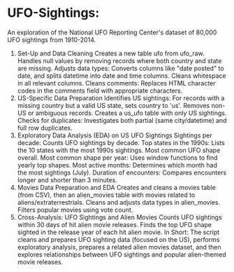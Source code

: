 # UFO-Sightings:
An exploration of the National UFO Reporting Center's dataset of 80,000 UFO sightings from 1910-2014.

1. Set-Up and Data Cleaning
 Creates a new table ufo from ufo_raw.
Handles null values by removing records where both country and state are missing.
Adjusts data types: Converts columns like "date posted" to date, and splits datetime into date and time columns.
Cleans whitespace in all relevant columns.
Cleans comments: Replaces HTML character codes in the comments field with appropriate characters.
2. US-Specific Data Preparation
Identifies US sightings: For records with a missing country but a valid US state, sets country to 'us'.
Removes non-US or ambiguous records.
Creates a us_ufo table with only US sightings.
Checks for duplicates: Investigates both partial (same city/datetime) and full row duplicates.
3. Exploratory Data Analysis (EDA) on US UFO Sightings
Sightings per decade: Counts UFO sightings by decade.
Top states in the 1990s: Lists the 10 states with the most 1990s sightings.
Most common UFO shape overall.
Most common shape per year: Uses window functions to find yearly top shapes.
Most active months: Determines which month had the most sightings (July).
Duration of encounters: Compares encounters longer and shorter than 3 minutes.
4. Movies Data Preparation and EDA
Creates and cleans a movies table (from CSV), then an alien_movies table with movies related to aliens/extraterrestrials.
Cleans and adjusts data types in alien_movies.
Filters popular movies using vote count.
5. Cross-Analysis: UFO Sightings and Alien Movies
Counts UFO sightings within 30 days of hit alien movie releases.
Finds the top UFO shape sighted in the release year of each hit alien movie.
In Short:
The script cleans and prepares UFO sighting data (focused on the US), performs exploratory analysis, prepares a related alien movies dataset, and then explores relationships between UFO sightings and popular alien-themed movie releases.
